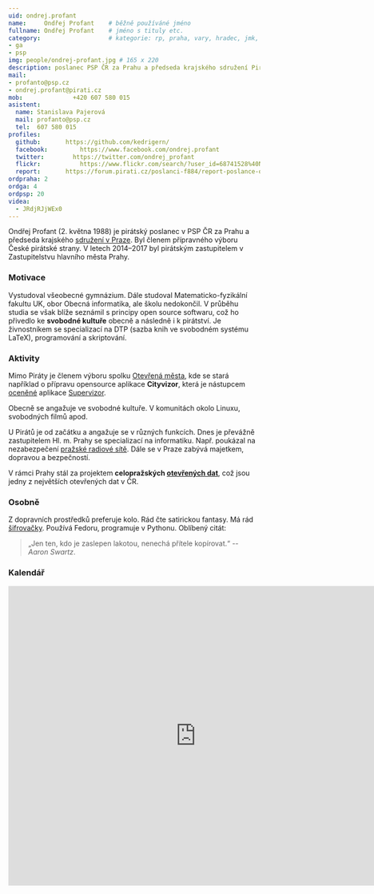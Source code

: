 ```yaml
---
uid: ondrej.profant
name:     Ondřej Profant  	# běžně používáné jméno
fullname: Ondřej Profant  	# jméno s tituly etc.
category:                 	# kategorie: rp, praha, vary, hradec, jmk, senat
- ga
- psp
img: people/ondrej-profant.jpg # 165 x 220
description: poslanec PSP ČR za Prahu a předseda krajského sdružení Pirátské strany v Praze             	# kratký popis, max 160 znaků
mail:
- profanto@psp.cz
- ondrej.profant@pirati.cz
mob:			  +420 607 580 015
asistent:
  name: Stanislava Pajerová
  mail: profanto@psp.cz
  tel:  607 580 015
profiles:
  github:       https://github.com/kedrigern/
  facebook: 		https://www.facebook.com/ondrej.profant
  twitter: 		  https://twitter.com/ondrej_profant
  flickr:		    https://www.flickr.com/search/?user_id=68741528%40N03&sort=date-taken-desc&view_all=1&text=ond%C5%99ej%20profant
  report:       https://forum.pirati.cz/poslanci-f884/report-poslance-ondrej-profant-t39019.html
ordpraha: 2
ordga: 4
ordpsp: 20
videa:
  - JRdjRJjWEx0
---
```


Ondřej Profant (2. května 1988) je pirátský poslanec v PSP ČR za Prahu a předseda krajského [sdružení v Praze][]. Byl členem přípravného výboru České pirátské strany. V letech 2014–2017 byl pirátským zastupitelem v Zastupitelstvu hlavního města Prahy.

### Motivace

Vystudoval všeobecné gymnázium. Dále studoval Matematicko-fyzikální fakultu UK, obor Obecná informatika, ale školu nedokončil. V průběhu studia se však blíže seznámil s principy open source softwaru, což ho přivedlo ke **svobodné kultuře** obecně a následně i k pirátství. Je živnostníkem se specializací na DTP (sazba knih ve svobodném systému LaTeX), programování a skriptování.

### Aktivity

Mimo Piráty je členem výboru spolku [Otevřená města][], kde se stará například o přípravu opensource aplikace **Cityvizor**, která je nástupcem [oceněné][] aplikace [Supervizor][].

Obecně se angažuje ve svobodné kultuře. V komunitách okolo Linuxu, svobodných filmů apod.

U Pirátů je od začátku a angažuje se v různých funkcích. Dnes je převážně zastupitelem Hl. m. Prahy se specializací na informatiku. Např. poukázal na nezabezpečení [pražské radiové sítě][]. Dále se v Praze zabývá majetkem, dopravou a bezpečností.

V rámci Prahy stál za projektem **celopražských [otevřených dat][]**, což jsou jedny z největších otevřených dat v ČR.

### Osobně

Z dopravních prostředků preferuje kolo. Rád čte satirickou fantasy. Má rád [šifrovačky][]. Používá Fedoru, programuje v Pythonu. Oblíbený citát:

> „Jen ten, kdo je zaslepen lakotou, nenechá přítele kopírovat.“ -- *Aaron Swartz*.


### Kalendář

<iframe src="https://calendar.google.com/calendar/embed?showTitle=0&amp;showPrint=0&amp;showCalendars=0&amp;showTz=0&amp;height=600&amp;wkst=2&amp;hl=cs&amp;bgcolor=%23FFFFFF&amp;src=re22cium9203etd7jv7crbf7ck%40group.calendar.google.com&amp;color=%231B887A&amp;ctz=Europe%2FPrague" style="border-width:0" width="750" height="600" frameborder="0" scrolling="no"></iframe>


[sdružení v Praze]: https://praha.pirati.cz
[Otevřená města]: http://otevrenamesta.cz
[Supervizor]: http://data.mfcr.cz/supervizor/
[otevřených dat]: http://opendata.praha.eu
[šifrovačky]: http://sifrovacky.cz
[oceněné]: http://www.otevrenadata.cz/soutez/rocnik-2015/
[pražské radiové sítě]: https://youtu.be/JRdjRJjWEx0
